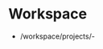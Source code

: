 <!-- ---
!-- title: 2024-12-28 23:33:54
!-- author: Yusuke Watanabe
!-- date: /home/ywatanabe/.dotfiles/.emacs.d/lisp/llemacs/workspace/resources/prompt-templates/components/06_workspace/workspace_project.md
!-- --- -->

# Workspace
* /workspace/projects/<id>-<title>/<user-login-name>/<title>-YYYY-MM-DD/